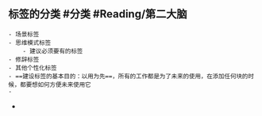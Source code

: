 ## 标签的分类 #分类 #Reading/第二大脑
	- 场景标签
	- 思维模式标签
		- 建议必须要有的标签
	- 修辞标签
	- 其他个性化标签
	- ==建设标签的基本目的：以用为先==，所有的工作都是为了未来的使用，在添加任何块的时候，都要想如何方便未来使用它
	-
-